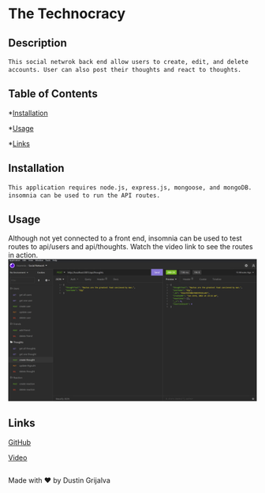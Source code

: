 # The Technocracy

## Description
    This social netwrok back end allow users to create, edit, and delete accounts. User can also post their thoughts and react to thoughts. 
  ## Table of Contents
  *[Installation](#installation)

  *[Usage](#usage)

  *[Links](#links)


  ## Installation
    This application requires node.js, express.js, mongoose, and mongoDB. insomnia can be used to run the API routes.

  ## Usage
  Although not yet connected to a front end, insomnia can be used to test routes to api/users and api/thoughts. Watch the video link to see the routes in action.
  ![screenshot](./assets/images/screenshot.jpg)

  ## Links

  [GitHub](https://github.com/Dustin2400/social-network)

  [Video](https://watch.screencastify.com/v/l8J55WIdHI6US36QOhkG)

##
  Made with ❤️ by Dustin Grijalva